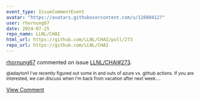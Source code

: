 ```yaml
---
event_type: IssueCommentEvent
avatar: "https://avatars.githubusercontent.com/u/12800412?"
user: rhornung67
date: 2024-07-25
repo_name: LLNL/CHAI
html_url: https://github.com/LLNL/CHAI/pull/273
repo_url: https://github.com/LLNL/CHAI
---
```


<a href='https://github.com/rhornung67' target='_blank'>rhornung67</a> commented on issue <a href='https://github.com/LLNL/CHAI/pull/273' target='_blank'>LLNL/CHAI#273</a>.

<small>@adayton1 I've recently figured out some in and outs of azure vs. github actions. If you are interested, we can discuss when I'm back from vacation after next week....</small>

<a href='https://github.com/LLNL/CHAI/pull/273' target='_blank'>View Comment</a>